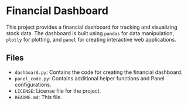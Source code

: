 # Financial Dashboard

This project provides a financial dashboard for tracking and visualizing stock data. The dashboard is built using `pandas` for data manipulation, `plotly` for plotting, and `panel` for creating interactive web applications.

## Files

- `dashboard.py`: Contains the code for creating the financial dashboard.
- `panel_code.py`: Contains additional helper functions and Panel configurations.
- `LICENSE`: License file for the project.
- `README.md`: This file.
